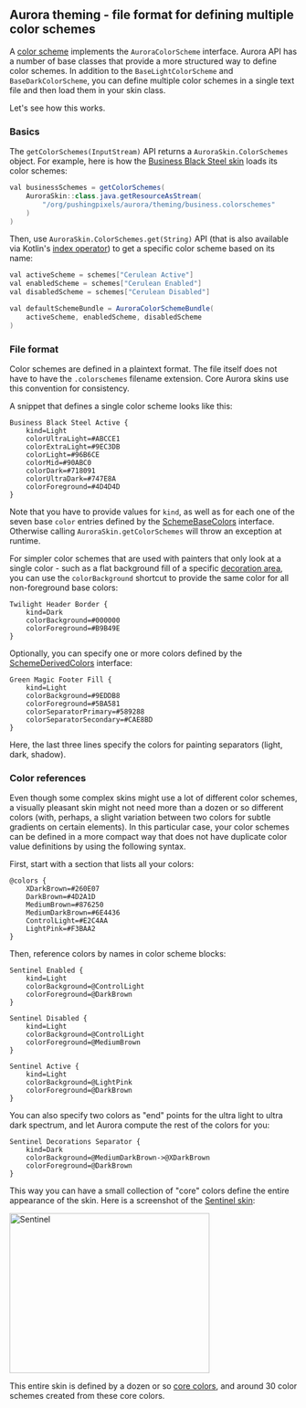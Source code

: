 ## Aurora theming - file format for defining multiple color schemes

A [color scheme](colorschemes.md) implements the `AuroraColorScheme` interface. Aurora API has a number of base classes that provide a more structured way to define color schemes. In addition to the `BaseLightColorScheme` and `BaseDarkColorScheme`, you can define multiple color schemes in a single text file and then load them in your skin class.

Let's see how this works.

### Basics

The `getColorSchemes(InputStream)` API returns a `AuroraSkin.ColorSchemes` object. For example, here is how the [Business Black Steel skin](toneddown.md#business-black-steel) loads its color schemes:

```java
val businessSchemes = getColorSchemes(
    AuroraSkin::class.java.getResourceAsStream(
        "/org/pushingpixels/aurora/theming/business.colorschemes"
    )
)
```

Then, use `AuroraSkin.ColorSchemes.get(String)` API (that is also available via Kotlin's [index operator](https://kotlinlang.org/api/latest/jvm/stdlib/kotlin/-array/get.html)) to get a specific color scheme based on its name:

```java
val activeScheme = schemes["Cerulean Active"]
val enabledScheme = schemes["Cerulean Enabled"]
val disabledScheme = schemes["Cerulean Disabled"]

val defaultSchemeBundle = AuroraColorSchemeBundle(
    activeScheme, enabledScheme, disabledScheme
)
```

### File format

Color schemes are defined in a plaintext format. The file itself does not have to have the `.colorschemes` filename extension. Core Aurora skins use this convention for consistency.

A snippet that defines a single color scheme looks like this:

```plaintext
Business Black Steel Active {
    kind=Light
    colorUltraLight=#ABCCE1
    colorExtraLight=#9EC3DB
    colorLight=#96B6CE
    colorMid=#90ABC0
    colorDark=#718091
    colorUltraDark=#747E8A
    colorForeground=#4D4D4D
}
```

Note that you have to provide values for `kind`, as well as for each one of the seven base `color` entries defined by the [SchemeBaseColors](https://github.com/kirill-grouchnikov/aurora/blob/icicle/theming/src/commonMain/kotlin/org/pushingpixels/aurora/theming/colorscheme/SchemeBaseColors.kt) interface. Otherwise calling `AuroraSkin.getColorSchemes` will throw an exception at runtime.

For simpler color schemes that are used with painters that only look at a single color - such as a flat background fill of a specific [decoration area](../painters/decoration.md), you can use the `colorBackground` shortcut to provide the same color for all non-foreground base colors:

```plaintext
Twilight Header Border {
    kind=Dark
    colorBackground=#000000
    colorForeground=#B9B49E
}
```

Optionally, you can specify one or more colors defined by the [SchemeDerivedColors](https://github.com/kirill-grouchnikov/aurora/blob/icicle/theming/src/commonMain/kotlin/org/pushingpixels/aurora/theming/colorscheme/SchemeDerivedColors.kt) interface:

```plaintext
Green Magic Footer Fill {
    kind=Light
    colorBackground=#9EDDB8
    colorForeground=#5BA581
    colorSeparatorPrimary=#589288
    colorSeparatorSecondary=#CAE8BD
}
```

Here, the last three lines specify the colors for painting separators (light, dark, shadow).

### Color references

Even though some complex skins might use a lot of different color schemes, a visually pleasant skin might not need more than a dozen or so different colors (with, perhaps, a slight variation between two colors for subtle gradients on certain elements). In this particular case, your color schemes can be defined in a more compact way that does not have duplicate color value definitions by using the following syntax.

First, start with a section that lists all your colors:

```plaintext
@colors {
    XDarkBrown=#260E07
    DarkBrown=#4D2A1D
    MediumBrown=#876250
    MediumDarkBrown=#6E4436
    ControlLight=#E2C4AA
    LightPink=#F3BAA2
}
```

Then, reference colors by names in color scheme blocks:
```plaintext
Sentinel Enabled {
    kind=Light
    colorBackground=@ControlLight
    colorForeground=@DarkBrown
}

Sentinel Disabled {
    kind=Light
    colorBackground=@ControlLight
    colorForeground=@MediumBrown
}

Sentinel Active {
    kind=Light
    colorBackground=@LightPink
    colorForeground=@DarkBrown
}
```

You can also specify two colors as "end" points for the ultra light to ultra dark spectrum, and let Aurora compute the rest of the colors for you:

```plaintext
Sentinel Decorations Separator {
    kind=Dark
    colorBackground=@MediumDarkBrown->@XDarkBrown
    colorForeground=@DarkBrown
}
```

This way you can have a small collection of "core" colors define the entire appearance of the skin. Here is a screenshot of the [Sentinel skin](toneddown.md#sentinel):

<img alt="Sentinel" src="https://raw.githubusercontent.com/kirill-grouchnikov/aurora/icicle/docs/images/theming/skins/sentinel.png" width="350" height="280">

This entire skin is defined by a dozen or so [core colors](https://github.com/kirill-grouchnikov/aurora/blob/icicle/theming/src/desktopMain/resources/org/pushingpixels/aurora/theming/sentinel.colorschemes), and around 30 color schemes created from these core colors.
